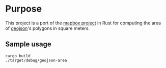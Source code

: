 # Purpose

This project is a port of the [mapbox project](https://github.com/mapbox/geojson-area/) in Rust for computing
the area of [geojson](https://geojson.org/)'s polygons in square meters.

## Sample usage

```
cargo build
./target/debug/geojson-area
```